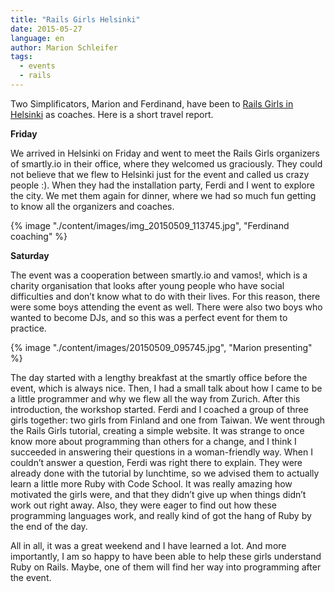 ```yaml
---
title: "Rails Girls Helsinki"
date: 2015-05-27
language: en
author: Marion Schleifer
tags:
  - events
  - rails
---
```


Two Simplificators, Marion and Ferdinand, have been to [Rails Girls in Helsinki](http://railsgirls.com/helsinki) as coaches. Here is a short travel report.

**Friday**

We arrived in Helsinki on Friday and went to meet the Rails Girls organizers of smartly.io in their office, where they welcomed us graciously. They could not believe that we flew to Helsinki just for the event and called us crazy people :). When they had the installation party, Ferdi and I went to explore the city. We met them again for dinner, where we had so much fun getting to know all the organizers and coaches.

{% image "./content/images/img_20150509_113745.jpg", "Ferdinand coaching" %}

**Saturday**

The event was a cooperation between smartly.io and vamos!, which is a charity organisation that looks after young people who have social difficulties and don’t know what to do with their lives. For this reason, there were some boys attending the event as well. There were also two boys who wanted to become DJs, and so this was a perfect event for them to practice.

{% image "./content/images/20150509_095745.jpg", "Marion presenting" %}

The day started with a lengthy breakfast at the smartly office before the event, which is always nice. Then, I had a small talk about how I came to be a little programmer and why we flew all the way from Zurich. After this introduction, the workshop started. Ferdi and I coached a group of three girls together: two girls from Finland and one from Taiwan. We went through the Rails Girls tutorial, creating a simple website. It was strange to once know more about programming than others for a change, and I think I succeeded in answering their questions in a woman-friendly way. When I couldn’t answer a question, Ferdi was right there to explain. They were already done with the tutorial by lunchtime, so we advised them to actually learn a little more Ruby with Code School. It was really amazing how motivated the girls were, and that they didn’t give up when things didn’t work out right away. Also, they were eager to find out how these programming languages work, and really kind of got the hang of Ruby by the end of the day.

All in all, it was a great weekend and I have learned a lot. And more importantly, I am so happy to have been able to help these girls understand Ruby on Rails. Maybe, one of them will find her way into programming after the event.
